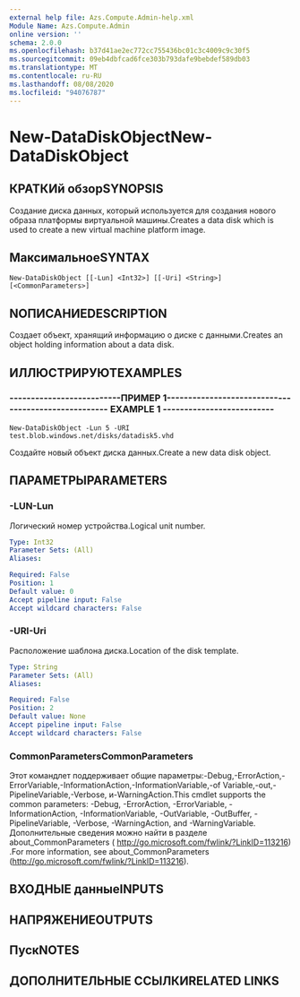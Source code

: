 ```yaml
---
external help file: Azs.Compute.Admin-help.xml
Module Name: Azs.Compute.Admin
online version: ''
schema: 2.0.0
ms.openlocfilehash: b37d41ae2ec772cc755436bc01c3c4009c9c30f5
ms.sourcegitcommit: 09eb4dbfcad6fce303b793dafe9bebdef589db03
ms.translationtype: MT
ms.contentlocale: ru-RU
ms.lasthandoff: 08/08/2020
ms.locfileid: "94076787"
---
```

# <span data-ttu-id="01cfc-101">New-DataDiskObject</span><span class="sxs-lookup"><span data-stu-id="01cfc-101">New-DataDiskObject</span></span>

## <span data-ttu-id="01cfc-102">КРАТКИй обзор</span><span class="sxs-lookup"><span data-stu-id="01cfc-102">SYNOPSIS</span></span>
<span data-ttu-id="01cfc-103">Создание диска данных, который используется для создания нового образа платформы виртуальной машины.</span><span class="sxs-lookup"><span data-stu-id="01cfc-103">Creates a data disk which is used to create a new virtual machine platform image.</span></span>

## <span data-ttu-id="01cfc-104">Максимальное</span><span class="sxs-lookup"><span data-stu-id="01cfc-104">SYNTAX</span></span>

```
New-DataDiskObject [[-Lun] <Int32>] [[-Uri] <String>] [<CommonParameters>]
```

## <span data-ttu-id="01cfc-105">NОПИСАНИЕ</span><span class="sxs-lookup"><span data-stu-id="01cfc-105">DESCRIPTION</span></span>
<span data-ttu-id="01cfc-106">Создает объект, хранящий информацию о диске с данными.</span><span class="sxs-lookup"><span data-stu-id="01cfc-106">Creates an object holding information about a data disk.</span></span>

## <span data-ttu-id="01cfc-107">ИЛЛЮСТРИРУЮТ</span><span class="sxs-lookup"><span data-stu-id="01cfc-107">EXAMPLES</span></span>

### <span data-ttu-id="01cfc-108">--------------------------ПРИМЕР 1--------------------------</span><span class="sxs-lookup"><span data-stu-id="01cfc-108">-------------------------- EXAMPLE 1 --------------------------</span></span>
```
New-DataDiskObject -Lun 5 -URI test.blob.windows.net/disks/datadisk5.vhd
```

<span data-ttu-id="01cfc-109">Создайте новый объект диска данных.</span><span class="sxs-lookup"><span data-stu-id="01cfc-109">Create a new data disk object.</span></span>

## <span data-ttu-id="01cfc-110">ПАРАМЕТРЫ</span><span class="sxs-lookup"><span data-stu-id="01cfc-110">PARAMETERS</span></span>

### <span data-ttu-id="01cfc-111">-LUN</span><span class="sxs-lookup"><span data-stu-id="01cfc-111">-Lun</span></span>
<span data-ttu-id="01cfc-112">Логический номер устройства.</span><span class="sxs-lookup"><span data-stu-id="01cfc-112">Logical unit number.</span></span>

```yaml
Type: Int32
Parameter Sets: (All)
Aliases: 

Required: False
Position: 1
Default value: 0
Accept pipeline input: False
Accept wildcard characters: False
```

### <span data-ttu-id="01cfc-113">-URI</span><span class="sxs-lookup"><span data-stu-id="01cfc-113">-Uri</span></span>
<span data-ttu-id="01cfc-114">Расположение шаблона диска.</span><span class="sxs-lookup"><span data-stu-id="01cfc-114">Location of the disk template.</span></span>

```yaml
Type: String
Parameter Sets: (All)
Aliases: 

Required: False
Position: 2
Default value: None
Accept pipeline input: False
Accept wildcard characters: False
```

### <span data-ttu-id="01cfc-115">CommonParameters</span><span class="sxs-lookup"><span data-stu-id="01cfc-115">CommonParameters</span></span>
<span data-ttu-id="01cfc-116">Этот командлет поддерживает общие параметры:-Debug,-ErrorAction,-ErrorVariable,-InformationAction,-InformationVariable,-of Variable,-out,-PipelineVariable,-Verbose, и-WarningAction.</span><span class="sxs-lookup"><span data-stu-id="01cfc-116">This cmdlet supports the common parameters: -Debug, -ErrorAction, -ErrorVariable, -InformationAction, -InformationVariable, -OutVariable, -OutBuffer, -PipelineVariable, -Verbose, -WarningAction, and -WarningVariable.</span></span> <span data-ttu-id="01cfc-117">Дополнительные сведения можно найти в разделе about_CommonParameters ( http://go.microsoft.com/fwlink/?LinkID=113216) .</span><span class="sxs-lookup"><span data-stu-id="01cfc-117">For more information, see about_CommonParameters (http://go.microsoft.com/fwlink/?LinkID=113216).</span></span>

## <span data-ttu-id="01cfc-118">ВХОДНЫЕ данные</span><span class="sxs-lookup"><span data-stu-id="01cfc-118">INPUTS</span></span>

## <span data-ttu-id="01cfc-119">НАПРЯЖЕНИЕ</span><span class="sxs-lookup"><span data-stu-id="01cfc-119">OUTPUTS</span></span>

## <span data-ttu-id="01cfc-120">Пуск</span><span class="sxs-lookup"><span data-stu-id="01cfc-120">NOTES</span></span>

## <span data-ttu-id="01cfc-121">ДОПОЛНИТЕЛЬНЫЕ ССЫЛКИ</span><span class="sxs-lookup"><span data-stu-id="01cfc-121">RELATED LINKS</span></span>

